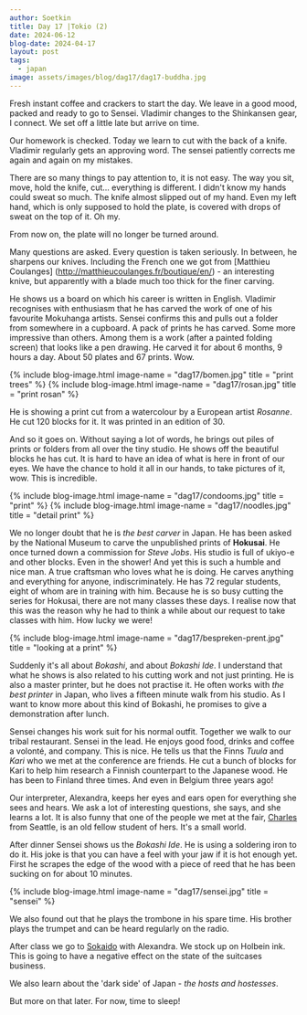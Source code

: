 ```yaml
---
author: Soetkin
title: Day 17 |Tokio (2)
date: 2024-06-12
blog-date: 2024-04-17
layout: post
tags:
  - japan
image: assets/images/blog/dag17/dag17-buddha.jpg
---
```

Fresh instant coffee and crackers to start the day. 
We leave in a good mood, packed and ready to go to Sensei. 
Vladimir changes to the Shinkansen gear, I connect. We set off a little late but arrive on time.

Our homework is checked. Today we learn to cut with the back of a knife. Vladimir regularly gets an approving word. The sensei patiently corrects me again and again on my mistakes.

There are so many things to pay attention to, it is not easy. The way you sit, move, hold the knife, cut... everything is different. 
I didn't know my hands could sweat so much. The knife almost slipped out of my hand. 
Even my left hand, which is only supposed to hold the plate, is covered with drops of sweat on the top of it. 
Oh my.

From now on, the plate will no longer be turned around.

Many questions are asked. Every question is taken seriously. 
In between, he sharpens our knives. Including the French one we got from [Matthieu Coulanges] (http://matthieucoulanges.fr/boutique/en/) - an interesting knive, but apparently with a blade much too thick for the finer carving.

He shows us a board on which his career is written in English. 
Vladimir recognises with enthusiasm that he has carved the work of one of his favourite Mokuhanga artists. 
Sensei confirms this and pulls out a folder from somewhere in a cupboard. A pack of prints he has carved. Some more impressive than others. Among them is a work (after a painted folding screen) that looks like a pen drawing. He carved it for about 6 months, 9 hours a day. About 50 plates and 67 prints. Wow.

{% include blog-image.html image-name = "dag17/bomen.jpg" title = "print trees" %}
{% include blog-image.html image-name = "dag17/rosan.jpg" title = "print rosan" %}

He is showing a print cut from a watercolour by a European artist *Rosanne*. He cut 120 blocks for it. It was printed in an edition of 30.

And so it goes on. 
Without saying a lot of words, he brings out piles of prints or folders from all over the tiny studio. 
He shows off the beautiful blocks he has cut. It is hard to have an idea of what is here in front of our eyes. 
We have the chance to hold it all in our hands, to take pictures of it, wow. 
This is incredible.

{% include blog-image.html image-name = "dag17/condooms.jpg" title = "print" %}
{% include blog-image.html image-name = "dag17/noodles.jpg" title = "detail print" %}

We no longer doubt that he is *the best carver* in Japan. He has been asked by the National Museum to carve the unpublished prints of **Hokusai**. He once turned down a commission for *Steve Jobs*. His studio is full of ukiyo-e and other blocks. 
Even in the shower! 
And yet this is such a humble and nice man. 
A true craftsman who loves what he is doing. He carves anything and everything for anyone, indiscriminately. He has 72 regular students, eight of whom are in training with him. Because he is so busy cutting the series for Hokusai, there are not many classes these days. I realise now that this was the reason why he had to think a while about our request to take classes with him. How lucky we were!

{% include blog-image.html image-name = "dag17/bespreken-prent.jpg" title = "looking at a print" %}

Suddenly it's all about *Bokashi*, and about *Bokashi Ide*. I understand that what he shows is also related to his cutting work and not just printing. He is also a master printer, but he does not practise it. He often works with *the best printer* in Japan, who lives a fifteen minute walk from his studio. As I want to know more about this kind of Bokashi, he promises to give a demonstration after lunch.

Sensei changes his work suit for his normal outfit. Together we walk to our tribal restaurant. Sensei in the lead. He enjoys good food, drinks and coffee a volonté, and company. This is nice. He tells us that the Finns *Tuula* and *Kari* who we met at the conference are friends.
He cut a bunch of blocks for Kari to help him research a Finnish counterpart to the Japanese wood. He has been to Finland three times. And even in Belgium three years ago!

Our interpreter, Alexandra, keeps her eyes and ears open for everything she sees and hears. We ask a lot of interesting questions, she says, and she learns a lot. It is also funny that one of the people we met at the fair, [Charles](https://www.instagram.com/spitzattack/) from Seattle, is an old fellow student of hers. 
It's a small world.

After dinner Sensei shows us the *Bokashi Ide*. 
He is using a soldering iron to do it. His joke is that you can have a feel with your jaw if it is hot enough yet. 
First he scrapes the edge of the wood with a piece of reed that he has been sucking on for about 10 minutes.

{% include blog-image.html image-name = "dag17/sensei.jpg" title = "sensei" %}

We also found out that he plays the trombone in his spare time. His brother plays the trumpet and can be heard regularly on the radio.

After class we go to [Sokaido](https://www.sekaido.co.jp) with Alexandra. We stock up on Holbein ink. 
This is going to have a negative effect on the state of the suitcases business.

We also learn about the 'dark side' of Japan - *the hosts and hostesses*.

But more on that later. For now, time to sleep!
